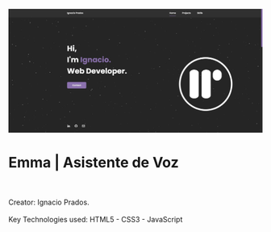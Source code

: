 ![banner](https://raw.githubusercontent.com/IgnacioPrados/web/gh-pages/assets/img/preview.JPG)
#  Emma | Asistente de Voz
<br><br>
 Creator: Ignacio Prados.
 <br><br>
 Key Technologies used: HTML5 - CSS3 - JavaScript